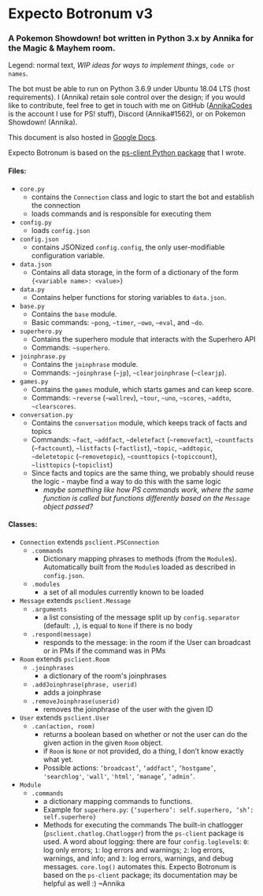 # Expecto Botronum v3
### A Pokemon Showdown! bot written in Python 3.x by Annika for the Magic & Mayhem room.

Legend: normal text, *WIP ideas for ways to implement things*, `code or names`.

The bot must be able to run on Python 3.6.9 under Ubuntu 18.04 LTS (host requirements). I (Annika) retain sole control over the design; if you would like to contribute, feel free to get in touch with me on GitHub ([AnnikaCodes](github.com/AnnikaCodes) is the account I use for PS! stuff), Discord (Annika#1562), or on Pokemon Showdown! (Annika).

This document is also hosted in [Google Docs](https://docs.google.com/document/d/1XWEAj5v1B0rz8uCc8g5iKsQgea4ymJ-VZNLSn8yjX4Q/edit).

Expecto Botronum is based on the [ps-client Python package](https://pypi.org/project/ps-client/) that I wrote.

#### Files:
- `core.py`
  - contains the `Connection` class and logic to start the bot and establish the connection
  - loads commands and is responsible for executing them
- `config.py`
  - loads `config.json`
- `config.json`
  - contains JSONized `config.config`, the only user-modifiable configuration variable.
- `data.json`
  - Contains all data storage, in the form of a dictionary of the form `{<variable name>: <value>}`
- `data.py`
  - Contains helper functions for storing variables to `data.json`.
- `base.py`
  - Contains the `base` module.
  - Basic commands: `~pong`, `~timer`, `~owo`, `~eval`, and `~do`.
- `superhero.py`
  - Contains the superhero module that interacts with the Superhero API
  - Commands: `~superhero`.
- `joinphrase.py`
  - Contains the `joinphrase` module.
  - Commands: `~joinphrase` (`~jp`), `~clearjoinphrase` (`~clearjp`).
- `games.py`
  - Contains the `games` module, which starts games and can keep score.
  - Commands: `~reverse` (`~wallrev`), `~tour`, `~uno`, `~scores`, `~addto`, `~clearscores`.
- `conversation.py`
  - Contains the `conversation` module, which keeps track of facts and topics
  - Commands: `~fact`, `~addfact`, `~deletefact` (`~removefact`), `~countfacts` (`~factcount`), `~listfacts` (`~factlist`), `~topic`, `~addtopic`,` ~deletetopic` (`~removetopic`), `~counttopics` (`~topiccount`), `~listtopics` (`~topiclist`)
  - Since facts and topics are the same thing, we probably should reuse the logic - maybe find a way to do this with the same logic
    - *maybe something like how PS commands work, where the same function is called but functions differently based on the `Message` object passed?*

#### Classes:
- `Connection` extends `psclient.PSConnection`
  - `.commands`
    - Dictionary mapping phrases to methods (from the `Module`s). Automatically built from the `Module`s loaded as described in `config.json`.
  - `.modules`
    - a set of all modules currently known to be loaded
- `Message` extends `psclient.Message`
  - `.arguments`
    - a list consisting of the message split up by `config.separator` (default: `,`), is equal to `None` if there is no body
  - `.respond(message)`
    - responds to the message: in the room if the User can broadcast or in PMs if the command was in PMs
- `Room` extends `psclient.Room`
  - `.joinphrases`
    - a dictionary of the room's joinphrases
  - `.addJoinphrase(phrase, userid)`
    - adds a joinphrase
  - `.removeJoinphrase(userid)`
    - removes the joinphrase of the user with the given ID
- `User` extends `psclient.User`
  - `.can(action, room)`
    - returns a boolean based on whether or not the user can do the given action in the given `Room` object.
    - if ``Room`` is ``None`` or not provided, do a thing, I don’t know exactly what yet.
    - Possible actions: `‘broadcast’`, `‘addfact’`, `‘hostgame’`, `'searchlog'`, `'wall'`, `'html'`, `‘manage’`, `‘admin’`.
- `Module`
  - `.commands`
    - a dictionary mapping commands to functions.
    - Example for `superhero.py`: `{‘superhero’: self.superhero, ‘sh’: self.superhero}`
    - Methods for executing the commands
The built-in chatlogger (`psclient.chatlog.Chatlogger`) from the `ps-client` package is used.
A word about logging: there are four `config.loglevel`s: `0`: log only errors; `1`: log errors and warnings; `2`: log errors, warnings, and info; and `3`: log errors, warnings, and debug messages. `core.log()` automates this.
Expecto Botronum is based on the `ps-client` package; its documentation may be helpful as well :)
~Annika
